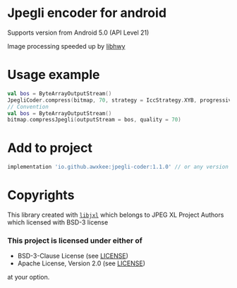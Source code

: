 # Jpegli encoder for android

Supports version from Android 5.0 (API Level 21)

Image processing speeded up by [libhwy](https://github.com/google/highway)

# Usage example

```kotlin
val bos = ByteArrayOutputStream()
JpegliCoder.compress(bitmap, 70, strategy = IccStrategy.XYB, progressive = true, outputStream = bos)
// Convention
val bos = ByteArrayOutputStream()
bitmap.compressJpegli(outputStream = bos, quality = 70)
```

# Add to project

```groovy
implementation 'io.github.awxkee:jpegli-coder:1.1.0' // or any version above picker from release tags
```

# Copyrights

This library created with [`libjxl`](https://github.com/libjxl/libjxl/tree/main) which belongs to
JPEG XL Project
Authors which licensed with BSD-3 license

### This project is licensed under either of

- BSD-3-Clause License (see [LICENSE](LICENSE.md))
- Apache License, Version 2.0 (see [LICENSE](LICENSE-APACHE.md))

at your option.